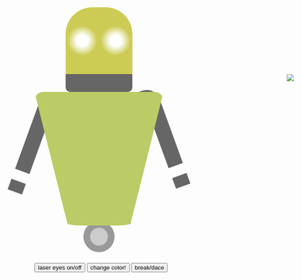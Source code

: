 <!DOCTYPE html>

<head>
<link href='https://fonts.googleapis.com/css?family=Poller+One' rel='stylesheet' type='text/css'>
<script src="/assets/jquery.js"></script>
<style>

.robot {
  position: relative;
  left: 200px;
}

.beep {
  width: 5px;
  height: 0;
  border: 5px solid transparent;
  border-top: 10px solid #777;
  border-bottom: 80px solid #888;
  position: relative;
  left: 140px;
}

@keyframes blink {
  50% {
    background: radial-gradient(circle, red 15%, transparent 40%), #cc5;
  }
}
@-webkit-keyframes blink {
  50% {
    background: -webkit-radial-gradient(circle, red 15%, transparent 40%), #cc5;
  }
}
@-moz-keyframes blink {
  50% {
    background: -moz-radial-gradient(circle, red 15%, transparent 40%), #cc5;
  }
}
.laser {
  animation: blink .5s infinite;
  -webkit-animation: blink .5s infinite;
  -moz-animation: blink .5s infinite;
}
.brain {
  background: radial-gradient(circle, white 15%, transparent 40%), #cc5;
  background: -moz-radial-gradient(circle, white 15%, transparent 40%), #cc5; 
  background: -webkit-radial-gradient(circle, white 15%, transparent 40%), #cc5;
  background-size: 75px 150px;
  height: 150px;
  width: 150px;
  border-radius: 60px 60px 10px 10px;
  border-bottom: 40px solid #666;
  position: relative;
  left: 70px;
}
.torso {
  height: 0;
  width: 140px;
  border-top: 300px solid #bc6;
  border-left: 75px solid transparent;
  border-right: 75px solid transparent;
  border-radius: 20px 20px 100px 100px;
}
.left {
  font-family: 'Poller One', verdana, arial, sans-serif;
  font-weight: bold;
  font-size: 250px;
  color: #666;
  transform: rotate(200deg);
  -webkit-transform: rotate(200deg);
  -moz-transform: rotate(200deg);
  position: relative;
  top: -320px;
  left: -190px;
  z-index: -1;
}
.right {
  font-family: 'Poller One', verdana, arial, sans-serif;
  font-weight: bold;
  font-size: 250px;
  color: #666;
  transform: scaleY(-1) rotate(20deg);
  -webkit-transform: scaleY(-1) rotate(20deg);
  -moz-transform: scaleY(-1) rotate(20deg);
  position: relative;
  top: -620px;
  left: 190px;
  z-index: -1;
}
.foot {
  height: 40px;
  width: 40px;
  background: #ccc;
  border-radius: 40px;
  border: 15px solid #999;
  position: relative;
  left: 110px;
  top: -10px;
  z-index: -1;
}
body  {
  background: rgba(red, green, blue, 1);
}
@keyframes dance {
  from {
    left: 800px;
  }
}
@-webkit-keyframes dance {
  from {
    left: 800px;
  }
}
@-moz-keyframes dance {
  from {
    left: 800px;
  }
}
img {
  animation: dance 4s infinite;
  -webkit-animation: dance 4s infinite;
  -moz-animation: dance 4s infinite;
  position: absolute;
  top: 200px;
  left: 400px;
}

</style>
</head>

<body>

<div class="robot">
  <div class="beep"></div>
  <div class="brain"></div>
  <div class="torso">
    <div class="left">j</div>
    <div class="right">j</div>
  </div>
  <div class="foot"></div>
</div>

<button class="flash">laser eyes on/off</button>
<button class="color">change color!</button>
<button class="moves">break/dace</button>

<img src="/assets/dance_cotter.gif">
<script>
// When eyes button is clicked, toggle laser class on brain
$(".flash").click(function() {
  $(".brain").toggleClass('laser');
});

// When color button is clicked...
$(".color").click(function() {
  // assign each named color a random number 0-255
  var red = Math.floor(Math.random() * 255);
  var green = Math.floor(Math.random() * 255);
  var blue = Math.floor(Math.random() * 255);
  
  //Generate an RGBA value from red, green, and blue
  var randomRGBA = 'rgba('+red+','+green+','+blue+',1)';
  //this combines the values just made into one css RGBA value
  /*background color changerd with each click*/
  //Display the RGBA value in an alert window
    //alert(randomRGBA);
$("body").css("background", randomRGBA);
  //Display the three values in an alert window
  //alert(red + "," + green + "," + blue);
});
$(".moves").click(function() {
  $("img").toggle();
});
</script>
</body>

